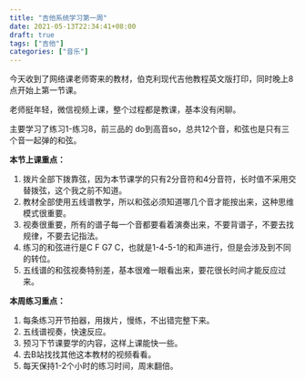 ```yaml
---
title: "吉他系统学习第一周"
date: 2021-05-13T22:34:41+08:00
draft: true
tags: ["吉他"]
categories: ["音乐"]
---
```


今天收到了网络课老师寄来的教材，伯克利现代吉他教程英文版打印，同时晚上8点开始上第一节课。

老师挺年轻，微信视频上课，整个过程都是教课，基本没有闲聊。

主要学习了练习1-练习8，前三品的 do到高音so，总共12个音，和弦也是只有三个音一起弹的和弦。

**本节上课重点：**

1. 拨片全部下拨靠弦，因为本节课学的只有2分音符和4分音符，长时值不采用交替拨弦，这个我之前不知道。
2. 教材全部使用五线谱教学，所以和弦必须知道哪几个音才能按出来，这种思维模式很重要。
3. 视奏很重要，所有的谱子每一个音都要看着演奏出来，不要背谱子，不要去找规律，不要去记指法。
4. 练习的和弦进行是C F G7 C，也就是1-4-5-1的和声进行，但是会涉及到不同的转位。
5. 五线谱的和弦视奏特别差，基本很难一眼看出来，要花很长时间才能反应过来。

**本周练习重点：**

1. 每条练习开节拍器，用拨片，慢练，不出错完整下来。
2. 五线谱视奏，快速反应。
3. 预习下节课要学的内容，这样上课能快一些。
4. 去B站找找其他这本教材的视频看看。
5. 每天保持1-2个小时的练习时间，周末翻倍。
